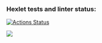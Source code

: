 ### Hexlet tests and linter status:
[![Actions Status](https://github.com/kim-andrew-v/python-project-lvl1/workflows/hexlet-check/badge.svg)](https://github.com/kim-andrew-v/python-project-lvl1/actions)

<a href="https://codeclimate.com/github/kim-andrew-v/python-project-lvl1/maintainability"><img src="https://api.codeclimate.com/v1/badges/9370e80ed4910645051f/maintainability" /></a>